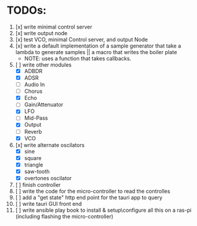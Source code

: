 # TODOs:

1. [x] write minimal control server
2. [x] write output node
3. [x] test VCO, minimal Control server, and output Node
4. [x] write a default implementation of a sample generator that take a lambda to generate samples || a macro that writes the boiler plate
    - NOTE: uses a function that takes callbacks.
5. [ ] write other modules
    - [x] ADBDR
    - [x] ADSR
    - [ ] Audio In
    - [ ] Chorus
    - [x] Echo
    - [ ] Gain/Attenuator
    - [x] LFO
    - [ ] Mid-Pass
    - [x] Output
    - [ ] Reverb
    - [x] VCO
6. [x] write alternate oscilators
    - [x] sine
    - [x] square
    - [x] triangle
    - [x] saw-tooth
    - [x] overtones oscilator
6. [ ] finish controller
7. [ ] write the code for the micro-controller to read the controlles
8. [ ] add a "get state" http end point for the tauri app to query
9. [ ] write tauri GUI front end
10. [ ] write ansible play book to install & setup\configure all this on a ras-pi (including flashing the micro-controller)
